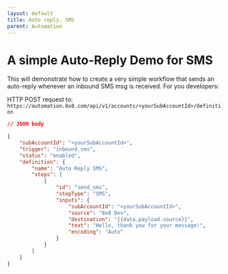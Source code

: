 ```yaml
---
layout: default
title: Auto reply, SMS
parent: Automation
---
```


# A simple Auto-Reply Demo for SMS

This will demonstrate how to create a very simple workflow that sends an auto-reply whenever an inbound SMS msg is received.
For you developers:

HTTP POST request to: `https://automation.8x8.com/api/v1/accounts/<yourSubAccountId>/definition`
```json
// JSON body

{
    "subAccountId": "<yourSubAccountId>",
    "trigger": "inbound_sms",
    "status": "enabled",
    "definition": {
        "name": "Auto Reply SMS",
        "steps": [
            {
                "id": "send_sms",
                "stepType": "SMS",
                "inputs": {
                    "subAccountId": "<yourSubAccountId>",
                    "source": "8x8 Dev",
                    "destination": "{{data.payload.source}}",
                    "text": "Hello, thank you for your message!",
                    "encoding": "Auto"
                }
            }
        ]
    }
}
```
